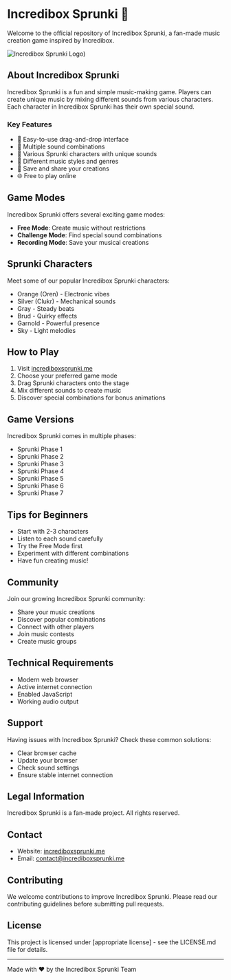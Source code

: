 # Incredibox Sprunki 🎵

Welcome to the official repository of Incredibox Sprunki, a fan-made music creation game inspired by Incredibox.

![Incredibox Sprunki Logo](https://incrediboxsprunki.me/logo.svg))

## About Incredibox Sprunki

Incredibox Sprunki is a fun and simple music-making game. Players can create unique music by mixing different sounds from various characters. Each character in Incredibox Sprunki has their own special sound.

### Key Features

- 🎨 Easy-to-use drag-and-drop interface
- 🎵 Multiple sound combinations
- 👥 Various Sprunki characters with unique sounds
- 🎼 Different music styles and genres
- 💾 Save and share your creations
- 🌐 Free to play online

## Game Modes

Incredibox Sprunki offers several exciting game modes:

- **Free Mode**: Create music without restrictions
- **Challenge Mode**: Find special sound combinations
- **Recording Mode**: Save your musical creations

## Sprunki Characters

Meet some of our popular Incredibox Sprunki characters:

- Orange (Oren) - Electronic vibes
- Silver (Clukr) - Mechanical sounds
- Gray - Steady beats
- Brud - Quirky effects
- Garnold - Powerful presence
- Sky - Light melodies

## How to Play

1. Visit [incrediboxsprunki.me](https://incrediboxsprunki.me)
2. Choose your preferred game mode
3. Drag Sprunki characters onto the stage
4. Mix different sounds to create music
5. Discover special combinations for bonus animations

## Game Versions

Incredibox Sprunki comes in multiple phases:

- Sprunki Phase 1
- Sprunki Phase 2
- Sprunki Phase 3
- Sprunki Phase 4
- Sprunki Phase 5
- Sprunki Phase 6
- Sprunki Phase 7

## Tips for Beginners

- Start with 2-3 characters
- Listen to each sound carefully
- Try the Free Mode first
- Experiment with different combinations
- Have fun creating music!

## Community

Join our growing Incredibox Sprunki community:

- Share your music creations
- Discover popular combinations
- Connect with other players
- Join music contests
- Create music groups

## Technical Requirements

- Modern web browser
- Active internet connection
- Enabled JavaScript
- Working audio output

## Support

Having issues with Incredibox Sprunki? Check these common solutions:

- Clear browser cache
- Update your browser
- Check sound settings
- Ensure stable internet connection

## Legal Information

Incredibox Sprunki is a fan-made project. All rights reserved.

## Contact

- Website: [incrediboxsprunki.me](https://incrediboxsprunki.me)
- Email: [contact@incrediboxsprunki.me](mailto:contact@incrediboxsprunki.me)

## Contributing

We welcome contributions to improve Incredibox Sprunki. Please read our contributing guidelines before submitting pull requests.

## License

This project is licensed under [appropriate license] - see the LICENSE.md file for details.

---

Made with ❤️ by the Incredibox Sprunki Team
